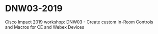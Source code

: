 # DNW03-2019
Cisco Impact 2019 workshop: DNW03 - Create custom In-Room Controls and Macros for CE and Webex Devices
